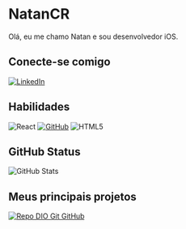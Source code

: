# NatanCR 
Olá, eu me chamo Natan e sou desenvolvedor iOS. 

## Conecte-se comigo 
[![LinkedIn](https://img.shields.io/badge/-LinkedIn-000?style=for-the-badge&logo=linkedin&logoColor=30A3DC)](https://www.linkedin.com/in/natan-camargo-rodrigues/)

## Habilidades
![React](https://img.shields.io/badge/React-000?style=for-the-badge&logo=react)
[![GitHub](https://img.shields.io/badge/GitHub-000?style=for-the-badge&logo=github&logoColor=30A3DC)](https://docs.github.com/)
![HTML5](https://img.shields.io/badge/HTML-000?style=for-the-badge&logo=html5&logoColor=30A3DC)

## GitHub Status 
![GitHub Stats](https://github-readme-stats.vercel.app/api?username=SEUUSERNAME&theme=transparent&bg_color=000&border_color=30A3DC&show_icons=true&icon_color=30A3DC&title_color=E94D5F&text_color=FFF)

## Meus principais projetos 
[![Repo DIO Git GitHub](https://github-readme-stats.vercel.app/api/pin/?username=elidianaandrade&repo=dio-lab-open-source&bg_color=000&border_color=30A3DC&show_icons=true&icon_color=30A3DC&title_color=E94D5F&text_color=FFF)](https://github.com/NatanCR/MiniChallenge01)

